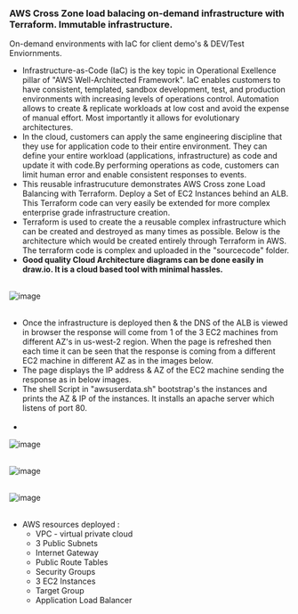### AWS Cross Zone load balacing on-demand infrastructure with Terraform. Immutable infrastructure. <br/>
On-demand environments with IaC for client demo's & DEV/Test Enviornments. <br/> 
* Infrastructure-as-Code (IaC) is the key topic in Operational Exellence pillar of "AWS Well-Architected Framework". IaC enables customers to have consistent, templated, sandbox development, test, and production environments with increasing levels of operations control. Automation allows to create &  replicate workloads at low cost and avoid the expense of manual effort. Most importantly it allows for evolutionary architectures.<br/>
* In the cloud, customers can apply the same engineering discipline that they use for application code to their entire environment. They can define your entire workload (applications, infrastructure) as code and update it with code.By performing operations as code, customers can limit human error and enable consistent responses to events. <br/>
* This reusable infrastrucuture demonstrates AWS Cross zone Load Balancing with Terraform. Deploy a Set of EC2 Instances behind an ALB. This Terraform code can very easily be extended for more complex enterprise grade infrastructure creation.<br/>
* Terraform is used to create the a reusable complex infrastructure which can be created and destroyed as many times as possible. Below is the architecture which would be created entirely through Terraform in AWS. The terraform code is complex and uploaded in the "sourcecode" folder. <br/>
* **Good quality Cloud Architecture diagrams can be done easily in draw.io. It is a cloud based tool with minimal hassles.** <br/><br/>

![image](https://user-images.githubusercontent.com/92582005/210149141-ecea4e4a-95df-44d8-a0ac-db6000e11dd5.png) <br/><br/>

* Once the infrastructure is deployed then & the DNS of the ALB is viewed in browser the response will come from 1 of the 3 EC2 machines from different AZ's in us-west-2 region. When the page is refreshed then each time it can be seen that the response is coming from a different EC2 machine in different AZ as in the images below. <br/>
* The page displays the IP address & AZ of the EC2 machine sending the response as in below images. <br/>
* The shell Script in "awsuserdata.sh" bootstrap's the instances and prints the AZ & IP of the instances. It installs an apache server which listens of port 80. <br/> <br/>
* 

![image](https://user-images.githubusercontent.com/92582005/210150116-c3553e33-dab4-4224-8ecc-435562c2fac7.png) <br/><br/>

![image](https://user-images.githubusercontent.com/92582005/210150134-3ad9895c-5ff8-4679-9004-06ae60e12af1.png) <br/><br/>

![image](https://user-images.githubusercontent.com/92582005/210150145-02af0cb9-78d4-4718-ba05-9456cd51391c.png) <br/><br/>

* AWS resources deployed : <br/>
  * VPC - virtual private cloud <br/>
  * 3 Public Subnets <br/>
  * Internet Gateway <br/>
  * Public Route Tables <br/>
  * Security Groups <br/>
  * 3 EC2 Instances <br/>
  * Target Group <br/> 
  * Application Load Balancer <br/>
